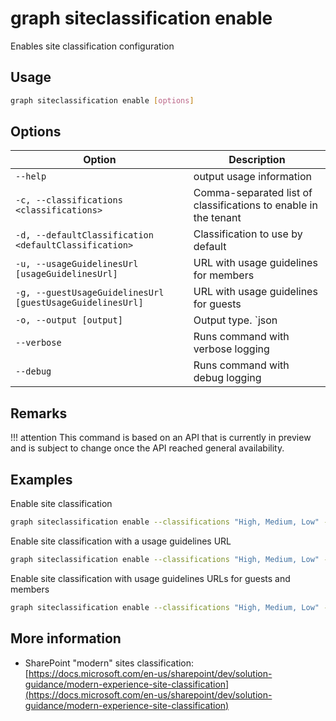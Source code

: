 # graph siteclassification enable

Enables site classification configuration

## Usage

```sh
graph siteclassification enable [options]
```

## Options

Option|Description
------|-----------
`--help`|output usage information
`-c, --classifications <classifications>`|Comma-separated list of classifications to enable in the tenant
`-d, --defaultClassification <defaultClassification>`|Classification to use by default
`-u, --usageGuidelinesUrl [usageGuidelinesUrl]`|URL with usage guidelines for members
`-g, --guestUsageGuidelinesUrl [guestUsageGuidelinesUrl]`|URL with usage guidelines for guests
`-o, --output [output]`|Output type. `json|text`. Default `text`
`--verbose`|Runs command with verbose logging
`--debug`|Runs command with debug logging

## Remarks

!!! attention
    This command is based on an API that is currently in preview and is subject to change once the API reached general availability.

## Examples

Enable site classification

```sh
graph siteclassification enable --classifications "High, Medium, Low" --defaultClassification "Medium"
```

Enable site classification with a usage guidelines URL

```sh
graph siteclassification enable --classifications "High, Medium, Low" --defaultClassification "Medium" --usageGuidelinesUrl "http://aka.ms/pnp"
```

Enable site classification with usage guidelines URLs for guests and members

```sh
graph siteclassification enable --classifications "High, Medium, Low" --defaultClassification "Medium" --usageGuidelinesUrl "http://aka.ms/pnp" --guestUsageGuidelinesUrl "http://aka.ms/pnp"
```

## More information

- SharePoint "modern" sites classification: [https://docs.microsoft.com/en-us/sharepoint/dev/solution-guidance/modern-experience-site-classification](https://docs.microsoft.com/en-us/sharepoint/dev/solution-guidance/modern-experience-site-classification)